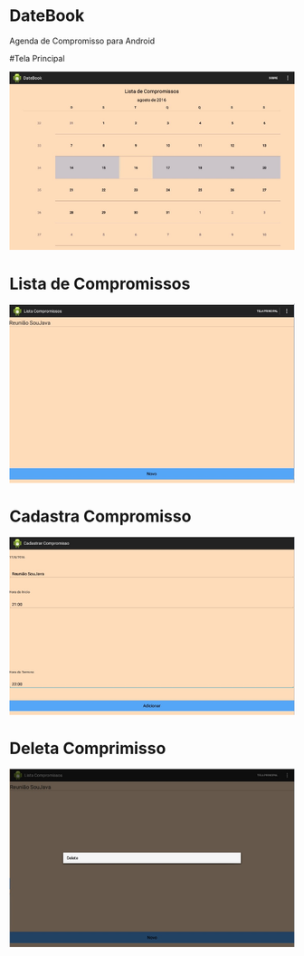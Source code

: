 # DateBook
Agenda de Compromisso para Android

#Tela Principal

![Tela Principal](imagem/TelaPrincipal.jpg)

# Lista de Compromissos

![Lista de Comprimissos](imagem/ListaCompromissos.jpg)

# Cadastra Compromisso

![Cadastra Compromisso](imagem/CadastraComprimisso.jpg)

# Deleta Comprimisso

![Deleta Compromisso](imagem/DeletaComprimisso.jpg)